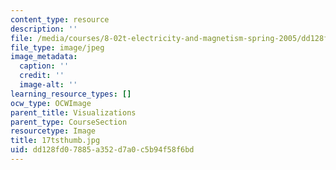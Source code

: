 ```yaml
---
content_type: resource
description: ''
file: /media/courses/8-02t-electricity-and-magnetism-spring-2005/dd128fd07885a352d7a0c5b94f58f6bd_17tsthumb.jpg
file_type: image/jpeg
image_metadata:
  caption: ''
  credit: ''
  image-alt: ''
learning_resource_types: []
ocw_type: OCWImage
parent_title: Visualizations
parent_type: CourseSection
resourcetype: Image
title: 17tsthumb.jpg
uid: dd128fd0-7885-a352-d7a0-c5b94f58f6bd
---
```

